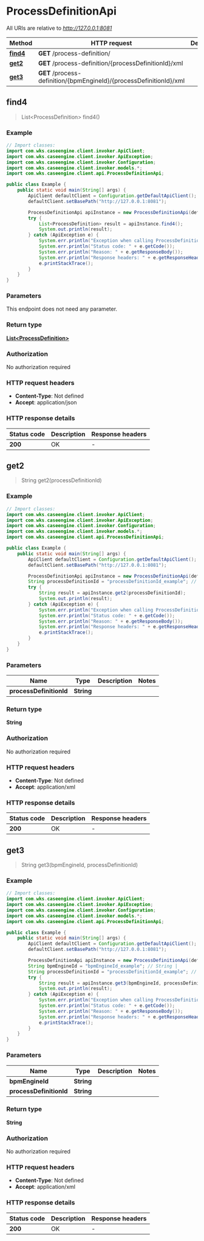 # ProcessDefinitionApi

All URIs are relative to *http://127.0.0.1:8081*

| Method | HTTP request | Description |
|------------- | ------------- | -------------|
| [**find4**](ProcessDefinitionApi.md#find4) | **GET** /process-definition/ |  |
| [**get2**](ProcessDefinitionApi.md#get2) | **GET** /process-definition/{processDefinitionId}/xml |  |
| [**get3**](ProcessDefinitionApi.md#get3) | **GET** /process-definition/{bpmEngineId}/{processDefinitionId}/xml |  |



## find4

> List&lt;ProcessDefinition&gt; find4()



### Example

```java
// Import classes:
import com.wks.caseengine.client.invoker.ApiClient;
import com.wks.caseengine.client.invoker.ApiException;
import com.wks.caseengine.client.invoker.Configuration;
import com.wks.caseengine.client.invoker.models.*;
import com.wks.caseengine.client.api.ProcessDefinitionApi;

public class Example {
    public static void main(String[] args) {
        ApiClient defaultClient = Configuration.getDefaultApiClient();
        defaultClient.setBasePath("http://127.0.0.1:8081");

        ProcessDefinitionApi apiInstance = new ProcessDefinitionApi(defaultClient);
        try {
            List<ProcessDefinition> result = apiInstance.find4();
            System.out.println(result);
        } catch (ApiException e) {
            System.err.println("Exception when calling ProcessDefinitionApi#find4");
            System.err.println("Status code: " + e.getCode());
            System.err.println("Reason: " + e.getResponseBody());
            System.err.println("Response headers: " + e.getResponseHeaders());
            e.printStackTrace();
        }
    }
}
```

### Parameters

This endpoint does not need any parameter.

### Return type

[**List&lt;ProcessDefinition&gt;**](ProcessDefinition.md)

### Authorization

No authorization required

### HTTP request headers

- **Content-Type**: Not defined
- **Accept**: application/json


### HTTP response details
| Status code | Description | Response headers |
|-------------|-------------|------------------|
| **200** | OK |  -  |


## get2

> String get2(processDefinitionId)



### Example

```java
// Import classes:
import com.wks.caseengine.client.invoker.ApiClient;
import com.wks.caseengine.client.invoker.ApiException;
import com.wks.caseengine.client.invoker.Configuration;
import com.wks.caseengine.client.invoker.models.*;
import com.wks.caseengine.client.api.ProcessDefinitionApi;

public class Example {
    public static void main(String[] args) {
        ApiClient defaultClient = Configuration.getDefaultApiClient();
        defaultClient.setBasePath("http://127.0.0.1:8081");

        ProcessDefinitionApi apiInstance = new ProcessDefinitionApi(defaultClient);
        String processDefinitionId = "processDefinitionId_example"; // String | 
        try {
            String result = apiInstance.get2(processDefinitionId);
            System.out.println(result);
        } catch (ApiException e) {
            System.err.println("Exception when calling ProcessDefinitionApi#get2");
            System.err.println("Status code: " + e.getCode());
            System.err.println("Reason: " + e.getResponseBody());
            System.err.println("Response headers: " + e.getResponseHeaders());
            e.printStackTrace();
        }
    }
}
```

### Parameters


| Name | Type | Description  | Notes |
|------------- | ------------- | ------------- | -------------|
| **processDefinitionId** | **String**|  | |

### Return type

**String**

### Authorization

No authorization required

### HTTP request headers

- **Content-Type**: Not defined
- **Accept**: application/xml


### HTTP response details
| Status code | Description | Response headers |
|-------------|-------------|------------------|
| **200** | OK |  -  |


## get3

> String get3(bpmEngineId, processDefinitionId)



### Example

```java
// Import classes:
import com.wks.caseengine.client.invoker.ApiClient;
import com.wks.caseengine.client.invoker.ApiException;
import com.wks.caseengine.client.invoker.Configuration;
import com.wks.caseengine.client.invoker.models.*;
import com.wks.caseengine.client.api.ProcessDefinitionApi;

public class Example {
    public static void main(String[] args) {
        ApiClient defaultClient = Configuration.getDefaultApiClient();
        defaultClient.setBasePath("http://127.0.0.1:8081");

        ProcessDefinitionApi apiInstance = new ProcessDefinitionApi(defaultClient);
        String bpmEngineId = "bpmEngineId_example"; // String | 
        String processDefinitionId = "processDefinitionId_example"; // String | 
        try {
            String result = apiInstance.get3(bpmEngineId, processDefinitionId);
            System.out.println(result);
        } catch (ApiException e) {
            System.err.println("Exception when calling ProcessDefinitionApi#get3");
            System.err.println("Status code: " + e.getCode());
            System.err.println("Reason: " + e.getResponseBody());
            System.err.println("Response headers: " + e.getResponseHeaders());
            e.printStackTrace();
        }
    }
}
```

### Parameters


| Name | Type | Description  | Notes |
|------------- | ------------- | ------------- | -------------|
| **bpmEngineId** | **String**|  | |
| **processDefinitionId** | **String**|  | |

### Return type

**String**

### Authorization

No authorization required

### HTTP request headers

- **Content-Type**: Not defined
- **Accept**: application/xml


### HTTP response details
| Status code | Description | Response headers |
|-------------|-------------|------------------|
| **200** | OK |  -  |

